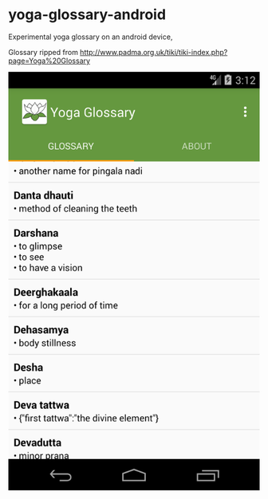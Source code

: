 # yoga-glossary-android

Experimental yoga glossary on an android device,

Glossary ripped from  http://www.padma.org.uk/tiki/tiki-index.php?page=Yoga%20Glossary



![Screenshot](screen_shots/screenshot.png)

